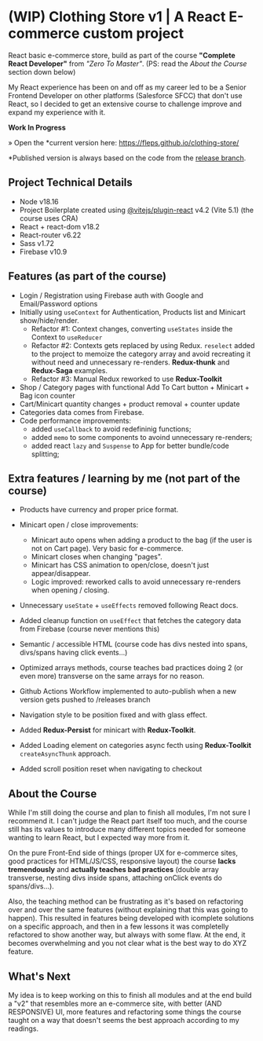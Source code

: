 # (WIP) Clothing Store v1 | A React E-commerce custom project

React basic e-commerce store, build as part of the course **"Complete React Developer"** from _"Zero To Master"_. (PS: read the *About the Course* section down below)

My React experience has been on and off as my career led to be a Senior Frontend Developer on other platforms (Salesforce SFCC) that don't use React, so I decided to get an extensive course to challenge improve and expand my experience with it.

**Work In Progress**

» Open the *current version here: https://fleps.github.io/clothing-store/

*Published version is always based on the code from the [release branch](https://github.com/fleps/clothing-store/tree/releases).

## Project Technical Details

- Node v18.16
- Project Boilerplate created using [@vitejs/plugin-react](https://github.com/vitejs/vite-plugin-react/blob/main/packages/plugin-react/README.md) v4.2 (Vite 5.1) (the course uses CRA)
- React + react-dom v18.2
- React-router v6.22
- Sass v1.72
- Firebase v10.9

## Features (as part of the course)
- Login / Registration using Firebase auth with Google and Email/Password options
- Initially using `useContext` for Authentication, Products list and Minicart show/hide/render.
  - Refactor #1: Context changes, converting `useStates` inside the Context to `useReducer`
  - Refactor #2: Contexts gets replaced by using Redux. `reselect` added to the project to memoize the category array and avoid recreating it without need and unnecessary re-renders. **Redux-thunk** and **Redux-Saga** examples.
  - Refactor #3: Manual Redux reworked to use **Redux-Toolkit**
- Shop / Category pages with functional Add To Cart button + Minicart + Bag icon counter
- Cart/Minicart quantity changes + product removal + counter update
- Categories data comes from Firebase.
- Code performance improvements:
  - added `useCallback` to avoid redefininig functions;
  - added `memo` to some components to avoind unnecessary re-renders;
  - added react `lazy` and `Suspense` to App for better bundle/code splitting;

## Extra features / learning by me (not part of the course)
- Products have currency and proper price format.
- Minicart open / close improvements:
  - Minicart auto opens when adding a product to the bag (if the user is not on Cart page). Very basic for e-commerce.
  - Minicart closes when changing "pages".
  - Minicart has CSS animation to open/close, doesn't just appear/disappear.
  - Logic improved: reworked calls to avoid unnecessary re-renders when opening / closing.

- Unnecessary `useState` + `useEffects` removed following React docs.
- Added cleanup function on `useEffect` that fetches the category data from Firebase (course never mentions this)
- Semantic / accessible HTML (course code has divs nested into spans, divs/spans having click events...)
- Optimized arrays methods, course teaches bad practices doing 2 (or even more) transverse on the same arrays for no reason.
- Github Actions Workflow implemented to auto-publish when a new version gets pushed to /releases branch
- Navigation style to be position fixed and with glass effect.
- Added **Redux-Persist** for minicart with **Redux-Toolkit**.
- Added Loading element on categories async fecth using **Redux-Toolkit** `createAsyncThunk` approach.
- Added scroll position reset when navigating to checkout

## About the Course
While I'm still doing the course and plan to finish all modules, I'm not sure I recommend it. I can't judge the React part itself too much, and the course still has its values to introduce many different topics needed for someone wanting to learn React, but I expected way more from it.

On the pure Front-End side of things (proper UX for e-commerce sites, good practices for HTML/JS/CSS, responsive layout) the course **lacks tremendously** and **actually teaches bad practices** (double array transverse, nesting divs inside spans, attaching onClick events do spans/divs...).

Also, the teaching method can be frustrating as it's based on refactoring over and over the same features (without explaining that this was going to happen). This resulted in features being developed with icomplete solutions on a specific approach, and then in a few lessons it was completelly refactored to show another way, but always with some flaw. At the end, it becomes overwhelming and you not clear what is the best way to do XYZ feature.

## What's Next
My idea is to keep working on this to finish all modules and at the end build a "v2" that resembles more an e-commerce site, with better (AND RESPONSIVE)  UI, more features and refactoring some things the course taught on a way that doesn't seems the best approach according to my readings.

